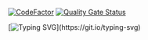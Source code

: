 [![CodeFactor](https://www.codefactor.io/repository/github/aldmors/exchange/badge?s=ae42db7d0b8f96de94e56b47c398411e3cfd3b52)](https://www.codefactor.io/repository/github/aldmors/exchange)
[![Quality Gate Status](https://sonarcloud.io/api/project_badges/measure?project=Aldmors_Exchange&metric=alert_status)](https://sonarcloud.io/summary/new_code?id=Aldmors_Exchange)


[![Typing SVG](https://readme-typing-svg.herokuapp.com?color=%2336BCF7&lines=Welcome+to+exchange!)](https://git.io/typing-svg)
